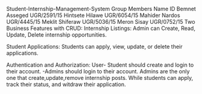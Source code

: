 Student-Internship-Management-System
Group Members
Name	ID
Bemnet Asseged	UGR/2591/15
Hintsete Hilawe	UGR/6054/15
Mahider Nardos	UGR/4445/15
Meklit Shiferaw	UGR/5036/15
Meron Sisay	UGR/0752/15
Two Business Features with CRUD:
Internship Listings: Admin can Create, Read, Update, Delete internship opportunities.

Student Applications: Students can apply, view, update, or delete their applications.

Authentication and Authorization:
User- Student should create and login to their account. -Admins should login to their account. Admins are the only one that create,update,remove internship posts. While students can apply, track their status, and witdraw their application.
